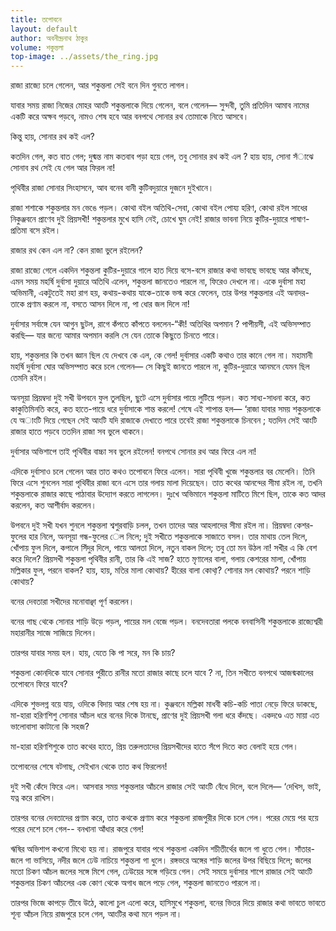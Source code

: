```yaml
---
title: তপােবনে
layout: default
author: অবনীন্দ্রনাথ ঠাকুর
volume: শকুন্তলা
top-image: ../assets/the_ring.jpg
---
```


রাজা রাজ্যে চলে গেলেন, আর শকুন্তলা সেই বনে দিন গুনতে লাগল।

যাবার সময় রাজা নিজের মােহর আংটি শকুন্তলাকে দিয়ে গেলেন, বলে গেলেন— সুন্দবী, তুমি প্রতিদিন আমাব নামের একটি করে অক্ষব পড়বে, নামও শেষ হবে আর বনপথে সােনার রথ তােমাকে নিতে আসবে।

কিন্তু হায়, সােনার রথ কই এল?

কতদিন গেল, কত বাত গেল; দুষ্মন্ত নাম কতবাব পড়া হয়ে গেল, তবু সােনার রথ কই এল ? হায় হায়, সােনা সঁাঝে সােনাব রথ সেই যে গেল আর ফিরল না!

পৃথিবীর রাজা সােনার সিংহাসনে, আব বনেব বানী কুটিবদুয়ারে দুজনে দুইখানে।

রাজা শশাকে শকুন্তলার মন ভেঙে পড়ল। কোথা বইল অতিথি-সেবা, কোথা বইল পােয্য হরিণ, কোথা রইল সাধের নিকুঞ্জবনে প্রাণেব দুই প্রিয়সখী! শকুন্তলার মুখে হাসি নেই, চোখে ঘুম নেই! রাজার ভাবনা নিয়ে কুটির-দুয়ারে পাষাণ-প্রতিমা বসে রইল।

রাজার রথ কেন এল না? কেন রাজা ভুলে রইলেন?

রাজা রাজ্যে গেলে একদিন শকুন্তলা কুটির-দুয়ারে গালে হাত দিয়ে বসে-বসে রাজার কথা ভাবছে ভাবছে আর কাঁদছে, এমন সময় মহর্ষি দুর্বাসা দুয়ারে অতিথি এলেন, শকুন্তলা জানতেও পারলে না, ফিরেও দেখলে না। একে দুর্বাসা মহা অভিমানী, একটুতেই মহা রাগ হয়, কথায়-কথায় যাকে-তাকে ভস্ম করে ফেলেন, তার উপর শকুন্তলার এই অনাদর- তাকে প্রণাম করলে না, বসতে আসন দিলে না, পা ধাের জল দিলে না!

দুর্বাসার সর্বাঙ্গে যেন আগুন ছুটল, রাগে কঁপতে কাঁপতে বললেন-“কী! অতিথির অপমান ? পাপীয়সী, এই অভিসম্পাত করছি— যার জন্যে আমার অপমান করলি সে যেন তােকে কিছুতে চিনতে পারে।

হায়, শকুন্তলার কি তখন জ্ঞান ছিল যে দেখবে কে এল, কে গেল! দুর্বাসার একটি কথাও তার কানে গেল না। মহামানী মহর্ষি দুর্বাসা ঘাের অভিসম্পাত করে চলে গেলেন— সে কিছুই জানতে পারলে না, কুটির-দুয়ারে আনমনে যেমন ছিল তেমনি রইল।

অনসূয়া প্রিয়ম্বদা দুই সখী উপবনে ফুল তুলছিল, ছুটে এসে দুর্বাসার পায়ে লুটিয়ে পড়ল। কত সাধ্য-সাধনা করে, কত কাকুতিমিনতি করে, কত হাতে-পায়ে ধরে দুর্বাসাকে শান্ত করলে! শেষে এই শাপান্ত হল— ‘রাজা যাবার সময় শকুন্তলাকে যে অাংটি দিয়ে গেছেন সেই আংটি যদি রাজাকে দেখাতে পারে তবেই রাজা শকুন্তলাকে চিনবেন ; যতদিন সেই আংটি রাজার হাতে পড়বে ততদিন রাজা সব ভুলে থাকনে।

দুর্বাসার অভিশাপে তাই পৃথিবীর বাচ্চা সব ভুলে রইলেন! বনপথে সােনার রথ আর ফিরে এল না!

এদিকে দুর্বাসাও চলে গেলেন আর তাত কথও তপােবনে ফিরে এলেন। সারা পৃথিবী খুজে শকুন্তলার বর মেলেনি। তিনি ফিরে এসে শুনলেন সারা পৃথিবীর রাজা বনে এসে তার গলায় মালা দিয়েছেন। তাত কথের আনন্দের সীমা রইল না, তখনি শকুন্তলাকে রাজার কাছে পাঠাবার উদ্যােগ করতে লাগলেন। দুঃখে অভিমানে শকুন্তলা মাটিতে মিশে ছিল, তাকে কত আদর করলেন, কত আশীর্বাদ করলেন।

উপবনে দুই সখী যখন শুনলে শকুন্তলা শ্বশুরবাড়ি চলল, তখন তাদের আর আহলাদের সীমা রইল না।  প্রিয়ম্বদা কেশর-ফুলের হার নিলে, অনসূয়া গন্ধ-ফুলের েল নিলে; দুই সখীতে শকুন্তলাকে সাজাতে বসল। তার মাথায় তেল দিলে, খোঁপায় ফুল দিলে, কপালে সিঁদুর দিলে, পায়ে আলতা দিলে, নতুন বাকল দিলে; তবু তাে মন উঠল না! সখীর এ কি বেশ করে দিলে? প্রিয়সখী শকুন্তলা পৃথিবীর রানী, তার কি এই সাজ? হাতে মৃণালের বালা, গলায় কেশরের মালা, খোঁপায় মল্লিকার ফুল, পরনে বাকল? হায়, হায়, মতির মালা কোথায়? হীরের বালা কোথা়?
শােনার মল কোথায়? পরনে শাড়ি কোথায়?

বনের দেবতারা সখীদের মনােবাঞ্ছা পূর্ণ করলেন।

বনের গাছ থেকে সােনার শাড়ি উড়ে পড়ল, পায়ের মল বেজে পড়ল। বনদেবতারা পলকে বনবাসিনী শকুন্তলাকে রাজ্যেশ্বরী মহারানীর সাজে সাজিয়ে দিলেন।

তারপর যাবার সময় হল। হায়, যেতে কি পা সরে, মন কি চায়?

শকুন্তলা কোনদিকে যাবে সােনার পুরীতে রানীর মতাে রাজার কাছে চলে যাবে ? না, তিন সখীতে বনপথে আজন্মকালের তপােবনে ফিরে যাবে?

এদিকে শুভলগ্ন বয়ে যায়, ওদিকে বিদায় আর শেষ হয় না। কুঞ্জবনে মল্লিকা মাধবী কচি-কচি পাতা নেড়ে ফিরে ডাকছে, মা-হারা হরিণশিশু সােনার আঁচল ধরে বনের দিকে টানছে, প্রাণের দুই প্রিয়সখী গলা ধরে কঁদছে। একদণ্ডে এত মায়া এত ভালােবাসা কাটানাে কি সহজ?

মা-হারা হরিণশিশুকে তাত কথের হাতে, প্রিয় তরুলতাদের প্রিয়সখীদের হাতে সঁপে দিতে কত বেলাই হয়ে গেল।

তপােবনের শেষে বটগাছ, সেইখান থেকে তাত কথ ফিরলেন!

দুই সখী কেঁদে ফিরে এল। আসবার সময় শকুন্তলার আঁচলে রাজার সেই আংটি বেঁধে দিলে, বলে দিলে— ‘দেখিস, ভাই, যত্ন করে রাখিস।

তারপর বনের দেবতাদের প্রণাম করে, তাত কথকে প্রণাম করে শকুন্তলা রাজপুরীর দিকে চলে গেল।
পরের মেয়ে পর হয়ে পরের দেশে চলে গেল-- বনখানা আঁধার করে গেল!

ঋষির অভিশাপ কখনাে মিথ্যে হয় না। রাজপুরে যাবার পথে শকুন্তলা একদিন শচীতীর্থের জলে গা ধুতে গেল। সাঁতার-জলে গা ভাসিয়ে, নদীর জলে ঢেউ নাচিয়ে শকুন্তলা গা ধুলে। রঙ্গভরে অঙ্গের শাড়ি জলের উপর বিছিয়ে দিলে; জলের মতাে চিকণ আঁচল জলের সঙ্গে মিশে গেল, ঢেউয়ের সঙ্গে গড়িয়ে গেল। সেই সময়ে দুর্বাসার শাপে রাজার সেই আংটি শকুন্তলার চিকণ আঁচলের এক কোণ থেকে অগাধ জলে পড়ে গেল, শকুন্তলা জানতেও পারলে না।

তারপর ভিজে কাপড়ে তীবে উঠে, কালাে চুল এলাে করে, হাসিমুখে শকুন্তলা, বনের ভিতর দিয়ে রাজার কথা ভাবতে ভাবতে শূন্য আঁচল নিয়ে রাজপুরে চলে গেল, আংটির কথা মনে পড়ল না।
